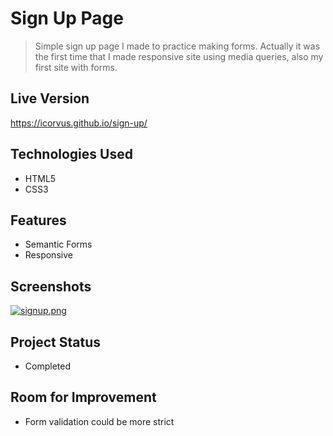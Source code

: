 # Sign Up Page
> Simple sign up page I made to practice making forms. Actually it was the first time that I made responsive site using media queries, also my first site with forms.

## Live Version
https://icorvus.github.io/sign-up/

## Technologies Used
- HTML5
- CSS3

## Features
- Semantic Forms
- Responsive

## Screenshots
[![signup.png](https://i.postimg.cc/zGb0YpHw/signup.png)](https://postimg.cc/LJSzztTh)

## Project Status
- Completed

## Room for Improvement
- Form validation could be more strict
